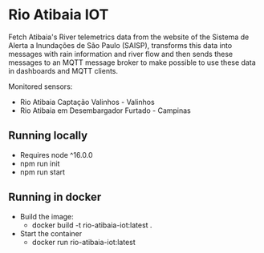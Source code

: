 # Rio Atibaia IOT
Fetch Atibaia's River telemetrics data from the website of the Sistema de Alerta a Inundações de São Paulo (SAISP), transforms this data into messages with rain information and river flow and then sends these messages to an MQTT message broker to make possible to use these data in dashboards and MQTT clients.

Monitored sensors:
- Rio Atibaia Captação Valinhos - Valinhos
- Rio Atibaia em Desembargador Furtado - Campinas

## Running locally
- Requires node ^16.0.0
- npm run init
- npm run start

## Running in docker
- Build the image:
    - docker build -t rio-atibaia-iot:latest .
- Start the container
    - docker run rio-atibaia-iot:latest
